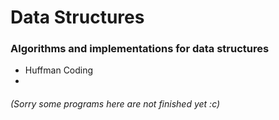 # Data Structures

### Algorithms and implementations for data structures
- Huffman Coding
- 
###### (Sorry some programs here are not finished yet :c)

